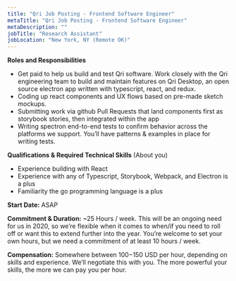 ```yaml
---
title: "Qri Job Posting - Frontend Software Engineer"
metaTitle: "Qri Job Posting - Frontend Software Engineer"
metaDescription: ""
jobTitle: "Research Assistant"
jobLocation: "New York, NY (Remote OK)"
---
```


**Roles and Responsibilities**

- Get paid to help us build and test Qri software. Work closely with the Qri engineering team to build and maintain features on Qri Desktop, an open source electron app written with typescript, react, and redux.
- Coding up react components and UX flows based on pre-made sketch mockups.
- Submitting work via github Pull Requests that land components first as storybook stories, then integrated within the app
- Writing spectron end-to-end tests to confirm behavior across the platforms we support. You’ll have patterns & examples in place for writing tests.

**Qualifications & Required Technical Skills** (About you)

- Experience building with React
- Experience with any of Typescript, Storybook, Webpack, and Electron is a plus
- Familiarity the go programming language is a plus

**Start Date:** ASAP

**Commitment & Duration:** ~25 Hours / week.
This will be an ongoing need for us in 2020, so we’re flexible when it comes to when/if you need to roll off or want this to extend further into the year. You’re welcome to set your own hours, but we need a commitment of at least 10 hours / week.

**Compensation:** Somewhere between $100-$150 USD per hour, depending on skills and experience. We’ll negotiate this with you. The more powerful your skills, the more we can pay you per hour.
